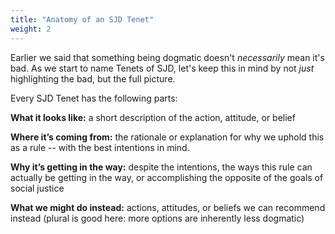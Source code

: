```yaml
---
title: "Anatomy of an SJD Tenet"
weight: 2
---
```


Earlier we said that something being dogmatic doesn't _necessarily_ mean it's bad. As we start to name Tenets of SJD, let's keep this in mind by not _just_ highlighting the bad, but the full picture.

Every SJD Tenet has the following parts:

**What it looks like:** a short description of the action, attitude, or belief

**Where it’s coming from:** the rationale or explanation for why we uphold this as a rule -- with the best intentions in mind.

**Why it’s getting in the way:** despite the intentions, the ways this rule can actually be getting in the way, or accomplishing the opposite of the goals of social justice

**What we might do instead:** actions, attitudes, or beliefs we can recommend instead (plural is good here: more options are inherently less dogmatic)
